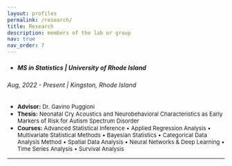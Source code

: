 ```yaml
---
layout: profiles
permalink: /research/
title: Research
description: members of the lab or group 
nav: true
nav_order: 7
---
```


- ##### MS in Statistics | University of Rhode Island
###### Aug, 2022 - Present | Kingston, Rhode Island

   - <font size="2"><strong>Advisor:</strong> Dr. Gavino Puggioni</font> 
   - <font size="2"><strong>Thesis:</strong> Neonatal Cry Acoustics and Neurobehavioral Characteristics as Early Markers of Risk for Autism
Spectrum Disorder</font>
   - <font size="2"><strong>Courses:</strong> Advanced Statistical Inference • Applied Regression Analysis • Multivariate Statistical Methods • Bayesian Statistics • Categorical Data Analysis Method • Spatial Data Analysis • Neural Networks & Deep Learning • Time
Series Analysis • Survival Analysis</font>   
   ---   

